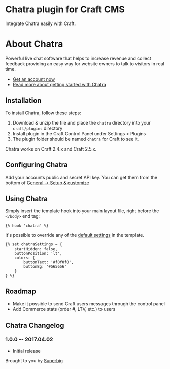 # Chatra plugin for Craft CMS

Integrate Chatra easily with Craft.

# About Chatra
Powerful live chat software that helps to increase revenue and collect feedback providing an easy way for website owners to talk to visitors in real time.

- [Get an account now](https://app.chatra.io/?enroll=&partnerId=eM2oGJzP3nzFXc4ua)
- [Read more about getting started with Chatra](https://chatra.io/help/?enroll=&partnerId=eM2oGJzP3nzFXc4ua)

## Installation

To install Chatra, follow these steps:

1. Download & unzip the file and place the `chatra` directory into your `craft/plugins` directory
2. Install plugin in the Craft Control Panel under Settings > Plugins
3. The plugin folder should be named `chatra` for Craft to see it.

Chatra works on Craft 2.4.x and Craft 2.5.x.

## Configuring Chatra

Add your accounts public and secret API key. You can get them from the bottom of [General -> Setup & customize](https://app.chatra.io/settings/general?enroll=&partnerId=eM2oGJzP3nzFXc4ua)

## Using Chatra

Simply insert the template hook into your main layout file, right before the `</body>` end tag:

  ```twig
  {% hook 'chatra' %}
  ```
It's possible to override any of the [default settings](https://app.chatra.io/settings/general?enroll=&partnerId=eM2oGJzP3nzFXc4ua) in the template.

```twig
{% set chatraSettings = {
    startHidden: false,
    buttonPosition: 'lt',
    colors: {
        buttonText: '#f0f0f0',
        buttonBg: '#565656'
    }
} %}
```

## Roadmap

- Make it possible to send Craft users messages through the control panel
- Add Commerce stats (order #, LTV, etc.) to users

## Chatra Changelog

### 1.0.0 -- 2017.04.02

* Initial release

Brought to you by [Superbig](https://superbig.co)
